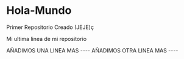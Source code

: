 # Hola-Mundo
Primer Repositorio Creado (JEJE)ç

Mi ultima linea de mi repositorio

AÑADIMOS UNA LINEA MAS ----
AÑADIMOS OTRA LINEA MAS ----
